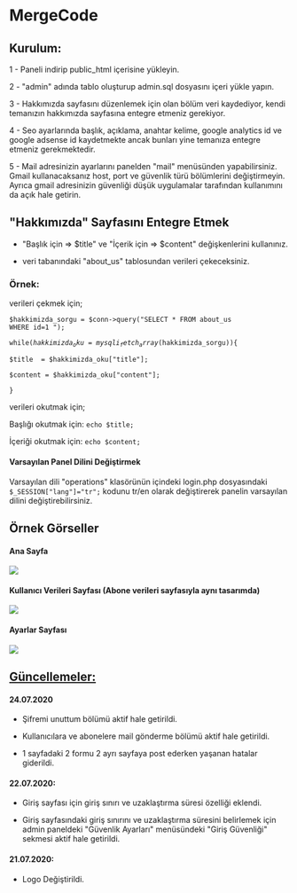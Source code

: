 # MergeCode

<h2>Kurulum:</h2>

1 - Paneli indirip public_html içerisine yükleyin.

2 - "admin" adında tablo oluşturup admin.sql dosyasını içeri yükle yapın.

3 - Hakkımızda sayfasını düzenlemek için olan bölüm veri kaydediyor, kendi temanızın hakkımızda sayfasına entegre etmeniz gerekiyor.

4 - Seo ayarlarında başlık, açıklama, anahtar kelime, google analytics id ve google adsense id kaydetmekte ancak bunları yine temanıza entegre etmeniz gerekmektedir.

5 - Mail adresinizin ayarlarını panelden "mail" menüsünden yapabilirsiniz. Gmail kullanacaksanız host, port ve güvenlik türü bölümlerini değiştirmeyin. Ayrıca gmail adresinizin güvenliği düşük uygulamalar tarafından kullanımını da açık hale getirin.


<h2>"Hakkımızda" Sayfasını Entegre Etmek</h2>

- "Başlık için => $title" ve "İçerik için => $content" değişkenlerini kullanınız.

- veri tabanındaki "about_us" tablosundan verileri çekeceksiniz.

<h3>Örnek:</h3>

verileri çekmek için;

  <code>$hakkimizda_sorgu = $conn->query("SELECT * FROM about_us WHERE id=1 ");</code>
  
  <code>while($hakkimizda_oku=mysqli_fetch_array($hakkimizda_sorgu)){</code>
  
    $title  = $hakkimizda_oku["title"];    
    
    $content = $hakkimizda_oku["content"];    
    
  <code>}</code>
  
verileri okutmak için;

  Başlığı okutmak için: <code>echo $title;</code>
  
  İçeriği okutmak için: <code>echo $content;</code>

<h4>Varsayılan Panel Dilini Değiştirmek</h4>

Varsayılan dili "operations" klasörünün içindeki login.php dosyasındaki <code>$_SESSION["lang"]="tr";</code> kodunu tr/en olarak değiştirerek panelin varsayılan dilini değiştirebilirsiniz.

<h2>Örnek Görseller</h2>

<h4>Ana Sayfa</h4>

<img src="https://user-images.githubusercontent.com/67686692/88451857-d1c9c680-ce62-11ea-97d9-e2c853ebaec7.png"/>

<h4>Kullanıcı Verileri Sayfası (Abone verileri sayfasıyla aynı tasarımda)</h4>

<img src="https://user-images.githubusercontent.com/67686692/88451854-d0000300-ce62-11ea-95f6-18a74b8c28c7.png"/>

<h4>Ayarlar Sayfası</h4>

<img src="https://user-images.githubusercontent.com/67686692/88451856-d1c9c680-ce62-11ea-867e-256e977bdf25.png"/>



<h2><u>Güncellemeler:</u></h2>

<h4>24.07.2020</h4>

- Şifremi unuttum bölümü aktif hale getirildi.

- Kullanıcılara ve abonelere mail gönderme bölümü aktif hale getirildi.

- 1 sayfadaki 2 formu 2 ayrı sayfaya post ederken yaşanan hatalar giderildi.

<h4>22.07.2020:</h4>

- Giriş sayfası için giriş sınırı ve uzaklaştırma süresi özelliği eklendi.

- Giriş sayfasındaki giriş sınırını ve uzaklaştırma süresini belirlemek için admin paneldeki "Güvenlik Ayarları" menüsündeki "Giriş Güvenliği" sekmesi aktif hale getirildi.


<h4>21.07.2020:</h4>

- Logo Değiştirildi.
